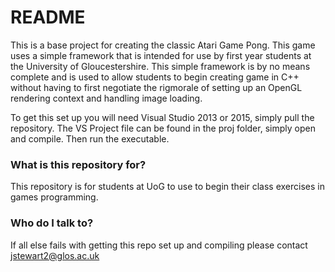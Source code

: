 # README #

This is a base project for creating the classic Atari Game Pong.
This game uses a simple framework that is intended for use by first year students at the University of Gloucestershire.
This simple framework is by no means complete and is used to allow students to begin creating game in C++ without having to first 
negotiate the rigmorale of setting up an OpenGL rendering context and handling image loading.

To get this set up you will need Visual Studio 2013 or 2015, simply pull the repository. 
The VS Project file can be found in the proj folder, simply open and compile. 
Then run the executable. 


### What is this repository for? ###

This repository is for students at UoG to use to begin their class exercises in games programming. 

### Who do I talk to? ###

If all else fails with getting this repo set up and compiling please contact jstewart2@glos.ac.uk